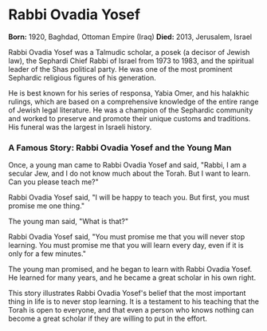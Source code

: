# Rabbi Ovadia Yosef

**Born:** 1920, Baghdad, Ottoman Empire (Iraq)
**Died:** 2013, Jerusalem, Israel

Rabbi Ovadia Yosef was a Talmudic scholar, a posek (a decisor of Jewish law), the Sephardi Chief Rabbi of Israel from 1973 to 1983, and the spiritual leader of the Shas political party. He was one of the most prominent Sephardic religious figures of his generation.

He is best known for his series of responsa, Yabia Omer, and his halakhic rulings, which are based on a comprehensive knowledge of the entire range of Jewish legal literature. He was a champion of the Sephardic community and worked to preserve and promote their unique customs and traditions. His funeral was the largest in Israeli history.

### A Famous Story: Rabbi Ovadia Yosef and the Young Man

Once, a young man came to Rabbi Ovadia Yosef and said, "Rabbi, I am a secular Jew, and I do not know much about the Torah. But I want to learn. Can you please teach me?"

Rabbi Ovadia Yosef said, "I will be happy to teach you. But first, you must promise me one thing."

The young man said, "What is that?"

Rabbi Ovadia Yosef said, "You must promise me that you will never stop learning. You must promise me that you will learn every day, even if it is only for a few minutes."

The young man promised, and he began to learn with Rabbi Ovadia Yosef. He learned for many years, and he became a great scholar in his own right.

This story illustrates Rabbi Ovadia Yosef's belief that the most important thing in life is to never stop learning. It is a testament to his teaching that the Torah is open to everyone, and that even a person who knows nothing can become a great scholar if they are willing to put in the effort.